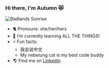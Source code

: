 ### Hi there, I'm Autumn 😻
![Badlands Sunrise](./images/IMG_2835.JPG)

- 🐈   Pronouns: she/her/hers
- 🌱   I’m currently learning ALL THE THINGS!
- ⚡   Fun facts:
    * 我会说中文
    * My nebelung cat is my best code buddy
- 🌎   Find me on [LinkedIn](https://www.linkedin.com/in/autumn-j-4a8b7756/)

<!--
**AutumnJ/AutumnJ** is a ✨ _special_ ✨ repository because its `README.md` (this file) appears on your GitHub profile.

Here are some ideas to get you started:
- 🔭 I’m currently working on ...
- 💬 Ask me about ...
- 📫 How to reach me: ...
- ⚡ Fun fact: ...
-->

